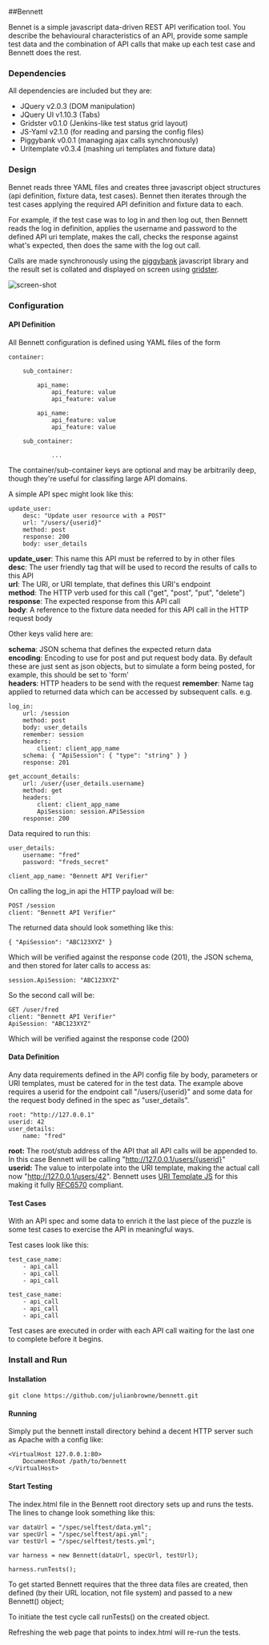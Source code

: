 
##Bennett

Bennet is a simple javascript data-driven REST API verification tool. You describe the behavioural characteristics of an API, provide some sample test data and the combination of API calls that make up each test case and Bennett does the rest.

### Dependencies

All dependencies are included but they are:

*	JQuery        v2.0.3  (DOM manipulation)  
*	JQuery UI     v1.10.3 (Tabs)  
*	Gridster      v0.1.0  (Jenkins-like test status grid layout)  
*	JS-Yaml       v2.1.0  (for reading and parsing the config files)  
*	Piggybank     v0.0.1  (managing ajax calls synchronously)  
*	Uritemplate   v0.3.4  (mashing uri templates and fixture data)  

### Design

Bennet reads three YAML files and creates three javascript object structures (api definition, fixture data, test cases). Bennet then iterates through the test cases applying the required API definition and fixture data to each.

For example, if the test case was to log in and then log out, then Bennett reads the log in definition, applies the username and password to the defined API uri template, makes the call, checks the response against what's expected, then does the same with the log out call.

Calls are made synchronously using the [piggybank](https://github.com/julianbrowne/piggybank) javascript library and the result set is collated and displayed on screen using [gridster](https://github.com/ducksboard/gridster.js).

![screen-shot](https://raw.github.com/julianbrowne/bennett/master/assets/images/bennett.png)

### Configuration

#### API Definition

All Bennett configuration is defined using YAML files of the form

	container:
	
		sub_container:
		
			api_name:
				api_feature: value
				api_feature: value
			
			api_name:
				api_feature: value
				api_feature: value
			
		sub_container:
		
				...

The container/sub-container keys are optional and may be arbitrarily deep, though they're useful for classifing large API domains.

A simple API spec might look like this:

	update_user:
  		desc: "Update user resource with a POST"
  		url: "/users/{userid}"
  		method: post
  		response: 200
  		body: user_details

**update\_user**: This name this API must be referred to by in other files  
**desc**: The user friendly tag that will be used to record the results of calls to this API  
**url**: The URI, or URI template, that defines this URI's endpoint  
**method**: The HTTP verb used for this call ("get", "post", "put", "delete")  
**response**: The expected response from this API call  
**body**: A reference to the fixture data needed for this API call in the HTTP request body  

Other keys valid here are:

**schema**:   JSON schema that defines the expected return data  
**encoding**: Encoding to use for post and put request body data. By default these are just sent as json objects, but to simulate a form being posted, for example, this should be set to 'form'  
**headers**:  HTTP headers to be send with the request
**remember**: Name tag applied to returned data which can be accessed by subsequent calls. e.g.

	log_in:
		url: /session
		method: post
		body: user_details
		remember: session
		headers:
			client: client_app_name
		schema: { "ApiSession": { "type": "string" } }
		response: 201

	get_account_details:
		url: /user/{user_details.username}
		method: get
		headers:
			client: client_app_name
			ApiSession: session.APiSession
		response: 200  

Data required to run this:  

	user_details:
		username: "fred"
		password: "freds_secret"

	client_app_name: "Bennett API Verifier"

On calling the log\_in api the HTTP payload will be:  

	POST /session
	client: "Bennett API Verifier"

The returned data should look something like this:  

	{ "ApiSession": "ABC123XYZ" }

Which will be verified against the response code (201), the JSON schema, and then stored for later calls to access as:  

	session.ApiSession: "ABC123XYZ"

So the second call will be:

	GET /user/fred
	client: "Bennett API Verifier"
	ApiSession: "ABC123XYZ"

Which will be verified against the response code (200)	

#### Data Definition

Any data requirements defined in the API config file by body, parameters or URI templates, must be catered for in the test data. The example above requires a userid for the endpoint call "/users/{userid}" and some data for the request body defined in the spec as "user\_details".

	root: "http://127.0.0.1"
	userid: 42
	user_details:
    	name: "fred"

**root:** The root/stub address of the API that all API calls will be appended to. In this case Bennett will be calling "http://127.0.0.1/users/{userid}"  
**userid:** The value to interpolate into the URI template, making the actual call now "http://127.0.0.1/users/42". Bennett uses [URI Template JS](https://github.com/fxa/uritemplate-js) for this making it fully [RFC6570](http://tools.ietf.org/html/rfc6570) compliant.

#### Test Cases

With an API spec and some data to enrich it the last piece of the puzzle is some test cases to exercise the API in meaningful ways.

Test cases look like this:

	test_case_name:
		- api_call
		- api_call
		- api_call
	
	test_case_name:
		- api_call
		- api_call
		- api_call

Test cases are executed in order with each API call waiting for the last one to complete before it begins.

### Install and Run

#### Installation

	git clone https://github.com/julianbrowne/bennett.git
	
#### Running

Simply put the bennett install directory behind a decent HTTP server such as Apache with a config like:

	<VirtualHost 127.0.0.1:80>
    	DocumentRoot /path/to/bennett
	</VirtualHost>

#### Start Testing

The index.html file in the Bennett root directory sets up and runs the tests. The lines to change look something like this:

	var dataUrl = "/spec/selftest/data.yml";
	var specUrl = "/spec/selftest/api.yml";
	var testUrl = "/spec/selftest/tests.yml";

	var harness = new Bennett(dataUrl, specUrl, testUrl);

	harness.runTests();

To get started Bennett requires that the three data files are created, then defined (by their URL location, not file system) and passed to a new Bennett() object;

To initiate the test cycle call runTests() on the created object.

Refreshing the web page that points to index.html will re-run the tests.


